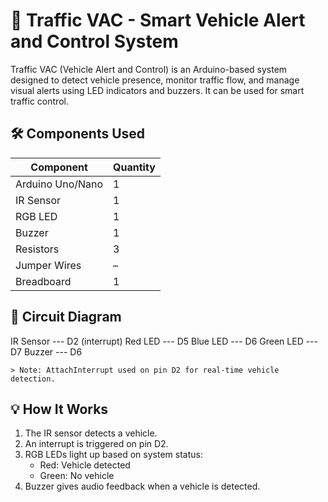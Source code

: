 # 🚦 Traffic VAC - Smart Vehicle Alert and Control System

Traffic VAC (Vehicle Alert and Control) is an Arduino-based system designed to detect vehicle presence, monitor traffic flow, and manage visual alerts using LED indicators and buzzers. It can be used for smart traffic control.



## 🛠️ Components Used

| Component        | Quantity |
|------------------|----------|
| Arduino Uno/Nano | 1        |
| IR Sensor        | 1        |
| RGB LED          | 1        |
| Buzzer           | 1        |
| Resistors        | 3        |
| Jumper Wires     | –        |
| Breadboard       | 1        |

## 🔌 Circuit Diagram


  IR Sensor --- D2 (interrupt)
  Red LED   --- D5
  Blue LED  --- D6
  Green LED --- D7
  Buzzer    --- D6


	> Note: AttachInterrupt used on pin D2 for real-time vehicle detection.

## 💡 How It Works

1. The IR sensor detects a vehicle.
2. An interrupt is triggered on pin D2.
3. RGB LEDs light up based on system status:
   - Red: Vehicle detected
   - Green: No vehicle
4. Buzzer gives audio feedback when a vehicle is detected.

